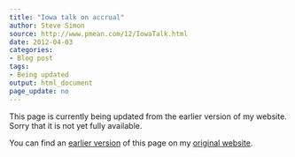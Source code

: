 ```yaml
---
title: "Iowa talk on accrual"
author: Steve Simon
source: http://www.pmean.com/12/IowaTalk.html
date: 2012-04-03
categories:
- Blog post
tags:
- Being updated
output: html_document
page_update: no
---
```


This page is currently being updated from the earlier version of my website. Sorry that it is not yet fully available.

<!---More--->

You can find an [earlier version][sim1] of this page on my [original website][sim2].

[sim1]: http://www.pmean.com/12/IowaTalk.html
[sim2]: http://www.pmean.com/original_site.html
